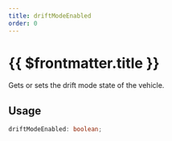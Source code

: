 ```yaml
---
title: driftModeEnabled
order: 0
---
```


# {{ $frontmatter.title }}

Gets or sets the drift mode state of the vehicle.

## Usage

```ts
driftModeEnabled: boolean;
```
